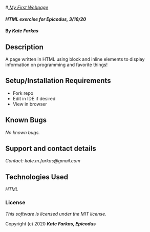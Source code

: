 #[ _My First Webpage_](https://k8thedinosaur.github.io/my-first-webpage/)

#### _HTML exercise for Epicodus, 3/16/20_

#### By _**Kate Farkas**_

## Description

A page written in HTML using block and inline elements to display information on programming and favorite things!

## Setup/Installation Requirements

* Fork repo
* Edit in IDE if desired
* View in browser

## Known Bugs

_No known bugs._

## Support and contact details

_Contact: kate.m.farkas@gmail.com_

## Technologies Used

_HTML_

### License

*This software is licensed under the MIT license.*

Copyright (c) 2020 **_Kate Farkas, Epicodus_**
